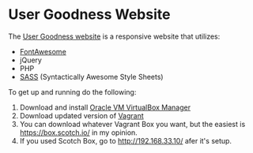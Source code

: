 # User Goodness Website

The [User Goodness website](http://www.usergoodness.com) is a responsive website that utilizes:

* [FontAwesome](http://fontawesome.io/)
* jQuery
* PHP
* [SASS](http://sass-lang.com/) (Syntactically Awesome Style Sheets)

To get up and running do the following:
1. Download and install [Oracle VM VirtualBox Manager](http://www.oracle.com/technetwork/es/server-storage/virtualbox/downloads/index.html)
2. Download updated version of [Vagrant](https://www.vagrantup.com/downloads.html)
3. You can download whatever Vagrant Box you want, but the easiest is https://box.scotch.io/ in my opinion. 
4. If you used Scotch Box, go to http://192.168.33.10/ afer it's setup.
